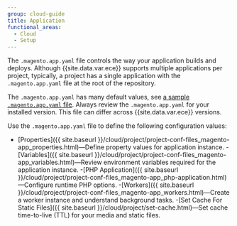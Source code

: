 ```yaml
---
group: cloud-guide
title: Application
functional_areas:
  - Cloud
  - Setup
---
```

The `.magento.app.yaml` file controls the way your application builds and deploys. Although {{site.data.var.ece}} supports multiple applications per project, typically, a project has a single application with the `.magento.app.yaml` file at the root of the repository.

The `.magento.app.yaml` has many default values, see [a sample `.magento.app.yaml` file](https://github.com/magento/magento-cloud/blob/master/.magento.app.yaml). Always review the `.magento.app.yaml` for your installed version. This file can differ across {{site.data.var.ece}} versions.

Use the `.magento.app.yaml` file to define the following configuration values:

-  [Properties]({{ site.baseurl }}/cloud/project/project-conf-files_magento-app_properties.html)—Define property values for application instance.
-[Variables]({{ site.baseurl }}/cloud/project/project-conf-files_magento-app_variables.html)—Review environment variables required for the application instance.
-[PHP Application]({{ site.baseurl }}/cloud/project/project-conf-files_magento-app_php-application.html)—Configure runtime PHP options.
-[Workers]({{ site.baseurl }}/cloud/project/project-conf-files_magento-app_workers.html)—Create a worker instance and understand background tasks.
-[Set Cache For Static Files]({{ site.baseurl }}/cloud/project/set-cache.html)—Set cache time-to-live (TTL) for your media and static files.
